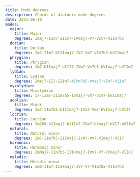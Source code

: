 ```yaml
---
title: Mode degrees
description: Chords of diatonic mode degrees
date: 2021-06-10
modes:
  major:
    title: Major
    degrees: Imaj7-IIm7-IIIm7-IVmaj7-V7-VIm7-VIIm7b5
  dorian:
    title: Dorian
    degrees: Im7-IIm7-bIIImaj7-IV7-Vm7-VIm7b5-bVIImaj7
  phrygian:
    title: Phrygian
    degrees: Im7-bIImaj7-bIII7-IVm7-Vm7b5-bVImaj7-bVIIm7
  lydian:
    title: Lydian
    degrees: Imaj7-II7-IIIm7-#IVm7b5-Vmaj7-VIm7-VIIm7
  myxolydian:
    title: Mixolydian
    degrees: I7-IIm7-IIIm7b5-IVmaj7-Vm7-VIm7-bVIImaj7
  aeolian:
    title: Minor
    degrees: Im7-IIm7b5-bIIImaj7-IVm7-Vm7-bVImaj7-bVII7
  locrian:
    title: Locrian
    degrees: Im7b5-bIImaj7-bIIIm7-IVm7-bVmaj7-bVI7-bVIIm7
  natural:
    title: Natural minor
    degrees: Im7-IIm7b5-IIImaj7-IVm7-Vm7-VImaj7-VII7
  harmonic:
    title: Harmonic minor
    degrees: ImMaj7-IIm7b5-III+maj7-IVm7-V7-VImaj7-VIIo7
  melodic:
    title: Melodic minor
    degrees: Im6-IIm7-III+maj7-IV7-V7-VIm7b5-VIIm7b5
---
```


<chord-progressions  class="mt-16" :list="$frontmatter.modes" />
